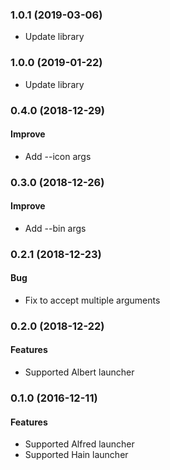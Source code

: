 <a name="1.0.1"></a>
### 1.0.1 (2019-03-06)

* Update library

<a name="1.0.0"></a>
### 1.0.0 (2019-01-22)

* Update library

<a name="0.4.0"></a>
### 0.4.0 (2018-12-29)

#### Improve

* Add --icon args

<a name="0.3.0"></a>
### 0.3.0 (2018-12-26)

#### Improve

* Add --bin args

<a name="0.2.1"></a>
### 0.2.1 (2018-12-23)

#### Bug

* Fix to accept multiple arguments

<a name="0.2.0"></a>
### 0.2.0 (2018-12-22)

#### Features

* Supported Albert launcher

<a name="0.1.0"></a>
### 0.1.0 (2016-12-11)

#### Features

* Supported Alfred launcher
* Supported Hain launcher
